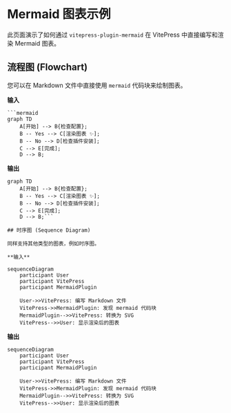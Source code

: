 
# Mermaid 图表示例

此页面演示了如何通过 `vitepress-plugin-mermaid` 在 VitePress 中直接编写和渲染 Mermaid 图表。

## 流程图 (Flowchart)

您可以在 Markdown 文件中直接使用 `mermaid` 代码块来绘制图表。

**输入**
````
```mermaid
graph TD
    A[开始] --> B{检查配置};
    B -- Yes --> C[渲染图表 ✨];
    B -- No --> D[检查插件安装];
    C --> E[完成];
    D --> B;
```````

**输出**

```mermaid
graph TD
    A[开始] --> B{检查配置};
    B -- Yes --> C[渲染图表 ✨];
    B -- No --> D[检查插件安装];
    C --> E[完成];
    D --> B;```

## 时序图 (Sequence Diagram)

同样支持其他类型的图表，例如时序图。

**输入**
````
```mermaid
sequenceDiagram
    participant User
    participant VitePress
    participant MermaidPlugin

    User->>VitePress: 编写 Markdown 文件
    VitePress->>MermaidPlugin: 发现 mermaid 代码块
    MermaidPlugin-->>VitePress: 转换为 SVG
    VitePress-->>User: 显示渲染后的图表
```````

**输出**

```mermaid
sequenceDiagram
    participant User
    participant VitePress
    participant MermaidPlugin

    User->>VitePress: 编写 Markdown 文件
    VitePress->>MermaidPlugin: 发现 mermaid 代码块
    MermaidPlugin-->>VitePress: 转换为 SVG
    VitePress-->>User: 显示渲染后的图表
```
